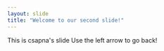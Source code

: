 ```yaml
---
layout: slide
title: "Welcome to our second slide!"
---
```

This is csapna's slide
Use the left arrow to go back!
